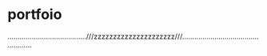# portfoio
.......................................///zzzzzzzzzzzzzzzzzzzzz///..................................................
